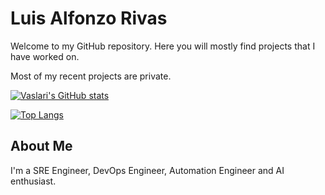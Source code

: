# Luis Alfonzo Rivas

Welcome to my GitHub repository.
Here you will mostly find projects that I have worked on.

Most of my recent projects are private.

[![Vaslari's GitHub stats](https://github-readme-stats.vercel.app/api?username=vaslari&show_icons=true&layout=compact&theme=dark)](https://github.com/vaslari)

[![Top Langs](https://github-readme-stats.vercel.app/api/top-langs/?username=vaslari&layout=compact&theme=dark)](https://github.com/vaslari)


## About Me

I'm a SRE Engineer, DevOps Engineer, Automation Engineer and AI enthusiast. 